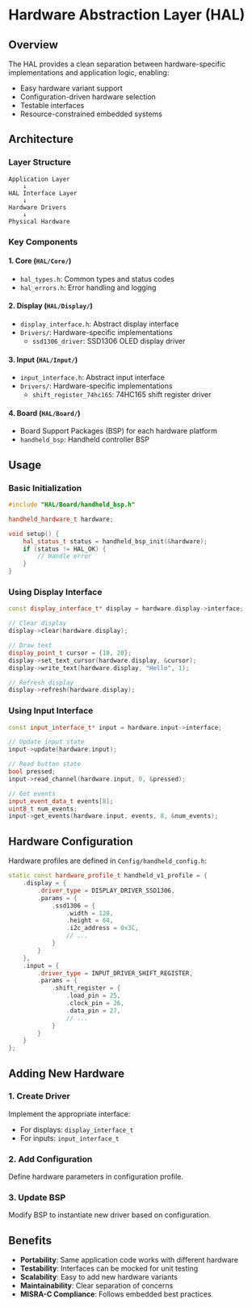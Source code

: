 # Hardware Abstraction Layer (HAL)

## Overview

The HAL provides a clean separation between hardware-specific implementations and application logic, enabling:
- Easy hardware variant support
- Configuration-driven hardware selection
- Testable interfaces
- Resource-constrained embedded systems

## Architecture

### Layer Structure

```
Application Layer
    ↓
HAL Interface Layer
    ↓
Hardware Drivers
    ↓
Physical Hardware
```

### Key Components

#### 1. **Core** (`HAL/Core/`)
- `hal_types.h`: Common types and status codes
- `hal_errors.h`: Error handling and logging

#### 2. **Display** (`HAL/Display/`)
- `display_interface.h`: Abstract display interface
- `Drivers/`: Hardware-specific implementations
  - `ssd1306_driver`: SSD1306 OLED display driver

#### 3. **Input** (`HAL/Input/`)
- `input_interface.h`: Abstract input interface
- `Drivers/`: Hardware-specific implementations
  - `shift_register_74hc165`: 74HC165 shift register driver

#### 4. **Board** (`HAL/Board/`)
- Board Support Packages (BSP) for each hardware platform
- `handheld_bsp`: Handheld controller BSP

## Usage

### Basic Initialization

```cpp
#include "HAL/Board/handheld_bsp.h"

handheld_hardware_t hardware;

void setup() {
    hal_status_t status = handheld_bsp_init(&hardware);
    if (status != HAL_OK) {
        // Handle error
    }
}
```

### Using Display Interface

```cpp
const display_interface_t* display = hardware.display->interface;

// Clear display
display->clear(hardware.display);

// Draw text
display_point_t cursor = {10, 20};
display->set_text_cursor(hardware.display, &cursor);
display->write_text(hardware.display, "Hello", 1);

// Refresh display
display->refresh(hardware.display);
```

### Using Input Interface

```cpp
const input_interface_t* input = hardware.input->interface;

// Update input state
input->update(hardware.input);

// Read button state
bool pressed;
input->read_channel(hardware.input, 0, &pressed);

// Get events
input_event_data_t events[8];
uint8_t num_events;
input->get_events(hardware.input, events, 8, &num_events);
```

## Hardware Configuration

Hardware profiles are defined in `Config/handheld_config.h`:

```cpp
static const hardware_profile_t handheld_v1_profile = {
    .display = {
        .driver_type = DISPLAY_DRIVER_SSD1306,
        .params = {
            .ssd1306 = {
                .width = 128,
                .height = 64,
                .i2c_address = 0x3C,
                // ...
            }
        }
    },
    .input = {
        .driver_type = INPUT_DRIVER_SHIFT_REGISTER,
        .params = {
            .shift_register = {
                .load_pin = 25,
                .clock_pin = 26,
                .data_pin = 27,
                // ...
            }
        }
    }
};
```

## Adding New Hardware

### 1. Create Driver

Implement the appropriate interface:
- For displays: `display_interface_t`
- For inputs: `input_interface_t`

### 2. Add Configuration

Define hardware parameters in configuration profile.

### 3. Update BSP

Modify BSP to instantiate new driver based on configuration.

## Benefits

- **Portability**: Same application code works with different hardware
- **Testability**: Interfaces can be mocked for unit testing
- **Scalability**: Easy to add new hardware variants
- **Maintainability**: Clear separation of concerns
- **MISRA-C Compliance**: Follows embedded best practices